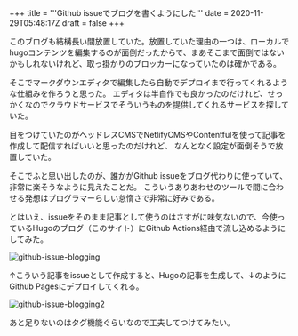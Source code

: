 +++
title = '''Github issueでブログを書くようにした'''
date = 2020-11-29T05:48:17Z
draft = false
+++

このブログも結構長い間放置していた。放置していた理由の一つは、ローカルでhugoコンテンツを編集するのが面倒だったからで、まあそこまで面倒ではないかもしれないけれど、取っ掛かりのブロッカーになっていたのは確かである。

そこでマークダウンエディタで編集したら自動でデプロイまで行ってくれるような仕組みを作ろうと思った。
エディタは半自作でも良かったのだけれど、せっかくなのでクラウドサービスでそういうものを提供してくれるサービスを探していた。

目をつけていたのがヘッドレスCMSでNetlifyCMSやContentfulを使って記事を作成して配信すればいいと思ったのだけれど、
なんとなく設定が面倒そうで放置していた。

そこでふと思い出したのが、誰かがGithub issueをブログ代わりに使っていて、非常に楽そうなように見えたことだ。
こういうありあわせのツールで間に合わせる発想はプログラマーらしい怠惰さで非常に好みである。

とはいえ、issueをそのまま記事として使うのはさすがに味気ないので、今使っているHugoのブログ（このサイト）にGithub Actions経由で流し込めるようにしてみた。

![github-issue-blogging](https://user-images.githubusercontent.com/3453386/100534411-db6c9c00-3251-11eb-9bea-77cfb159820e.png)

↑こういう記事をissueとして作成すると、Hugoの記事を生成して、↓のようにGithub Pagesにデプロイしてくれる。

![github-issue-blogging2](https://user-images.githubusercontent.com/3453386/100534517-13281380-3253-11eb-87aa-7cdba35e3fca.png)

あと足りないのはタグ機能ぐらいなので工夫してつけてみたい。



